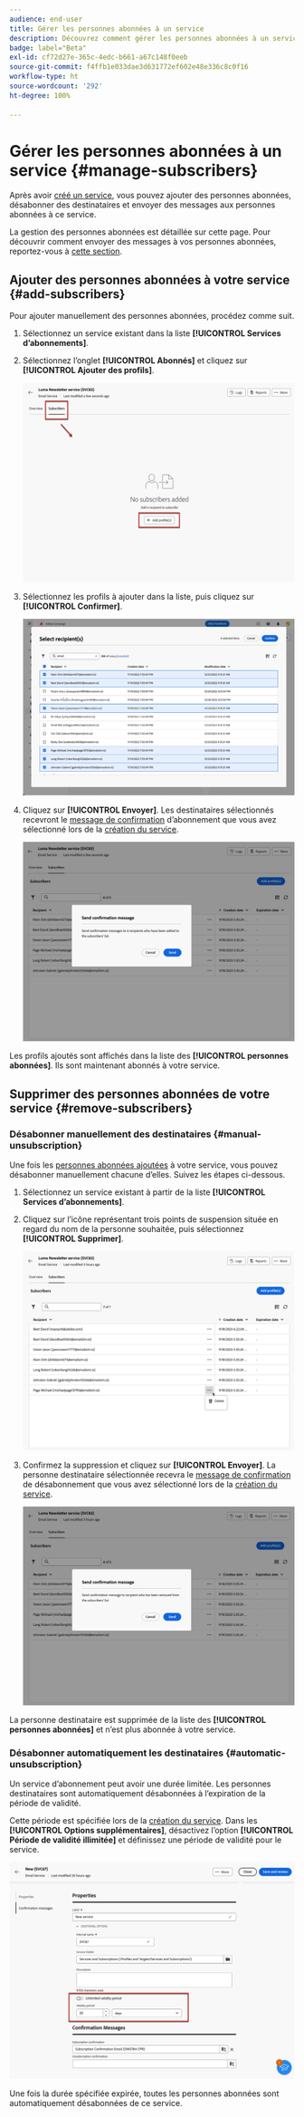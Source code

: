 ```yaml
---
audience: end-user
title: Gérer les personnes abonnées à un service
description: Découvrez comment gérer les personnes abonnées à un service dans Adobe Campaign Web et leurs envoyer des diffusions.
badge: label="Beta"
exl-id: cf72d27e-365c-4edc-b661-a67c148f0eeb
source-git-commit: f4ffb1e033dae3d631772ef602e48e336c8c0f16
workflow-type: ht
source-wordcount: '292'
ht-degree: 100%

---
```


# Gérer les personnes abonnées à un service {#manage-subscribers}

Après avoir [créé un service](manage-services.md#create-service), vous pouvez ajouter des personnes abonnées, désabonner des destinataires et envoyer des messages aux personnes abonnées à ce service.

La gestion des personnes abonnées est détaillée sur cette page. Pour découvrir comment envoyer des messages à vos personnes abonnées, reportez-vous à [cette section](../content/send-to-subscribers.md).

## Ajouter des personnes abonnées à votre service {#add-subscribers}

Pour ajouter manuellement des personnes abonnées, procédez comme suit.

1. Sélectionnez un service existant dans la liste **[!UICONTROL Services d’abonnements]**.

1. Sélectionnez l’onglet **[!UICONTROL Abonnés]** et cliquez sur **[!UICONTROL Ajouter des profils]**.

   ![](assets/service-subscribers-tab.png)

1. Sélectionnez les profils à ajouter dans la liste, puis cliquez sur **[!UICONTROL Confirmer]**.

   ![](assets/service-subscribers-select-profiles.png)

1. Cliquez sur **[!UICONTROL Envoyer]**.<!--if you click cancel, does it mean that no message is sent but recipients are still subscribed, or they are not subscribed? it's 2 different actions in the console)--> Les destinataires sélectionnés recevront le [message de confirmation](manage-services.md#create-confirmation-message) d’abonnement que vous avez sélectionné lors de la [création du service](manage-services.md#create-service).

   ![](assets/service-subscribers-confirmation-msg.png)

Les profils ajoutés sont affichés dans la liste des **[!UICONTROL personnes abonnées]**. Ils sont maintenant abonnés à votre service.

## Supprimer des personnes abonnées de votre service {#remove-subscribers}

### Désabonner manuellement des destinataires {#manual-unsubscription}

Une fois les [personnes abonnées ajoutées](#add-subscribers) à votre service, vous pouvez désabonner manuellement chacune d’elles. Suivez les étapes ci-dessous.

1. Sélectionnez un service existant à partir de la liste **[!UICONTROL Services d’abonnements]**.

1. Cliquez sur l’icône représentant trois points de suspension située en regard du nom de la personne souhaitée, puis sélectionnez **[!UICONTROL Supprimer]**.

   ![](assets/service-subscribers-delete.png)

1. Confirmez la suppression et cliquez sur **[!UICONTROL Envoyer]**. La personne destinataire sélectionnée recevra le [message de confirmation](manage-services.md#create-confirmation-message) de désabonnement que vous avez sélectionné lors de la [création du service](manage-services.md#create-service).

   ![](assets/service-subscribers-delete-confirmation.png)

La personne destinataire est supprimée de la liste des **[!UICONTROL personnes abonnées]** et n’est plus abonnée à votre service.

### Désabonner automatiquement les destinataires {#automatic-unsubscription}

Un service d’abonnement peut avoir une durée limitée. Les personnes destinataires sont automatiquement désabonnées à l’expiration de la période de validité.

Cette période est spécifiée lors de la [création du service](manage-services.md#create-service). Dans les **[!UICONTROL Options supplémentaires]**, désactivez l’option **[!UICONTROL Période de validité illimitée]** et définissez une période de validité pour le service.

![](assets/service-create-validity-period.png)

Une fois la durée spécifiée expirée, toutes les personnes abonnées sont automatiquement désabonnées de ce service.
